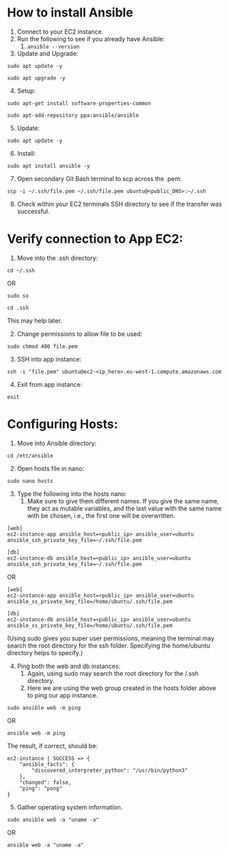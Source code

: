 # How to install Ansible

1. Connect to your EC2 instance.
2. Run the following to see if you already have Ansible:
   1. `ansible --version`
3. Update and Upgrade:

```
sudo apt update -y
```
```
sudo apt upgrade -y
```

4. Setup:

```
sudo apt-get install software-properties-common
```
```
sudo apt-add-repository ppa:ansible/ansible
```

5. Update:

```
sudo apt update -y
```

6. Install:

```
sudo apt install ansible -y
```

7. Open secondary Git Bash terminal to scp across the .pem:

```
scp -i ~/.ssh/file.pem ~/.ssh/file.pem ubuntu@<public_DNS>:~/.ssh
```

8. Check within your EC2 terminals SSH directory to see if the transfer was successful.

# Verify connection to App EC2:

1. Move into the .ssh directory:

```
cd ~/.ssh
```

OR

```
sudo so
```
```
cd .ssh
```
This may help later.


2. Change permissions to allow file to be used:

```
sudo chmod 400 file.pem
```

3. SSH into app instance:

```
ssh -i "file.pem" ubuntu@ec2-<ip_here>.eu-west-1.compute.amazonaws.com
```

4. Exit from app instance:

```
exit
```

# Configuring Hosts:

1. Move into Ansible directory:

```
cd /etc/ansible
```

2. Open hosts file in nano:

```
sudo nano hosts
```

3. Type the following into the hosts nano:
   1. Make sure to give them different names. If you give the same name, they act as mutable variables, and the last value with the same name with be chosen, i.e., the first one will be overwritten.

```
[web]
ec2-instance-app ansible_host=<public_ip> ansible_user=ubuntu ansible_ssh_private_key_file=~/.ssh/file.pem

[db]
ec2-instance-db ansible_host=<public_ip> ansible_user=ubuntu ansible_ssh_private_key_file=~/.ssh/file.pem
```

OR

```
[web]
ec2-instance-app ansible_host=<public_ip> ansible_user=ubuntu ansible_ss_private_key_file=/home/ubuntu/.ssh/file.pem

[db]
ec2-instance-db ansible_host=<public_ip> ansible_user=ubuntu ansible_ss_private_key_file=/home/ubuntu/.ssh/file.pem
```

(Using sudo gives you super user permissions, meaning the terminal may search the root directory for the ssh folder. Specifying the home/ubuntu directory helps to specify.)


4. Ping both the web and db instances:
   1. Again, using sudo may search the root directory for the /.ssh directory.
   2. Here we are using the web group created in the hosts folder above to ping our app instance.
   

```
sudo ansible web -m ping 
```

OR

```
ansible web -m ping
```

The result, if correct, should be:

```
ec2-instance | SUCCESS => {
    "ansible_facts": {
        "discovered_interpreter_python": "/usr/bin/python3"
    },
    "changed": false,
    "ping": "pong"
}
```

5. Gather operating system information.

```
sudo ansible web -a "uname -a"
```

OR

```
ansible web -a "uname -a"
```


